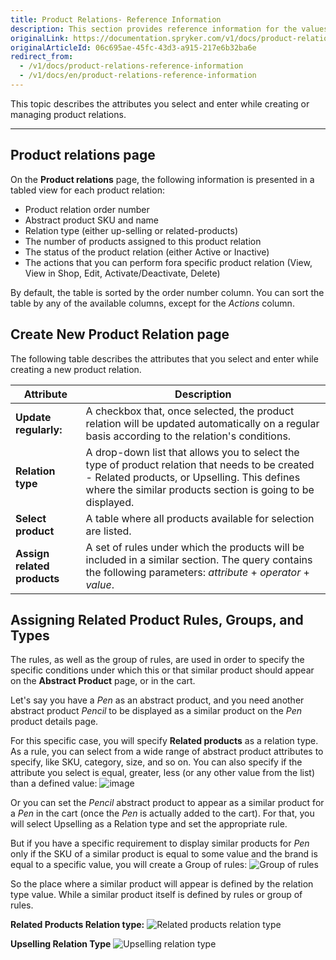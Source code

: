 ```yaml
---
title: Product Relations- Reference Information
description: This section provides reference information for the values you enter when creating, updating, or viewing product relations in the Back Office.
originalLink: https://documentation.spryker.com/v1/docs/product-relations-reference-information
originalArticleId: 06c695ae-45fc-43d3-a915-217e6b32ba6e
redirect_from:
  - /v1/docs/product-relations-reference-information
  - /v1/docs/en/product-relations-reference-information
---
```


This topic describes the attributes you select and enter while creating or managing product relations.
***
## Product relations page
On the **Product relations** page, the following information is presented in a tabled view for each product relation:

* Product relation order number
* Abstract product SKU and name
* Relation type (either up-selling or related-products)
* The number of products assigned to this product relation
* The status of the product relation (either Active or Inactive)
* The actions that you can perform fora specific product relation (View, View in Shop, Edit, Activate/Deactivate, Delete)

By default, the table is sorted by the order number column. You can sort the table by any of the available columns, except for the _Actions_ column.

## Create New Product Relation page
The following table describes the attributes that you select and enter while creating a new product relation.

| Attribute | Description |
| --- | --- |
| **Update regularly:**  | A checkbox that, once selected, the product relation will be updated automatically on a regular basis according to the relation's conditions.|
| **Relation type** | A drop-down list that allows you to select the type of product relation that needs to be created - Related products, or Upselling. This defines where the similar products section is going to be displayed.|
| **Select product** | A table where all products available for selection are listed.|
| **Assign related products** | A set of rules under which the products will be included in a similar section. The query contains the following parameters: _attribute_ + _operator_ + _value_.|

## Assigning Related Product Rules, Groups, and Types
The rules, as well as the group of rules, are used in order to specify the specific conditions under which this or that similar product should appear on the **Abstract Product** page, or in the cart.

Let's say you have a _Pen_ as an abstract product, and you need another abstract product _Pencil_ to be displayed as a similar product on the _Pen_ product details page. 

For this specific case, you will specify **Related products** as a relation type. As a rule, you can select from a wide range of abstract product attributes to specify, like SKU, category, size, and so on. You can also specify if the attribute you select is equal, greater, less (or any other value from the list) than a defined value:
![image](https://spryker.s3.eu-central-1.amazonaws.com/docs/User+Guides/Back+Office+User+Guides/Products/Products/Product+Relations/Product+Relations%3A+Reference+Information/product-relations-reference.png) 

Or you can set the _Pencil_ abstract product to appear as a similar product for a _Pen_ in the cart (once the _Pen_ is actually added to the cart). For that, you will select Upselling as a Relation type and set the appropriate rule.

But if you have a specific requirement to display similar products for _Pen_ only if the SKU of a similar product is equal to some value and the brand is equal to a specific value, you will create a Group of rules:
![Group of rules](https://spryker.s3.eu-central-1.amazonaws.com/docs/User+Guides/Back+Office+User+Guides/Products/Products/Product+Relations/Product+Relations%3A+Reference+Information/group-of-rules.png) 

So the place where a similar product will appear is defined by the relation type value. While a similar product itself is defined by rules or group of rules.

**Related Products Relation type:**
![Related products relation type](https://spryker.s3.eu-central-1.amazonaws.com/docs/User+Guides/Back+Office+User+Guides/Products/Products/Product+Relations/Product+Relations%3A+Reference+Information/related-products-in-product-relation.gif) 

**Upselling Relation Type**
![Upselling relation type](https://spryker.s3.eu-central-1.amazonaws.com/docs/User+Guides/Back+Office+User+Guides/Products/Products/Product+Relations/Product+Relations%3A+Reference+Information/upselling-relation-type.gif) 

